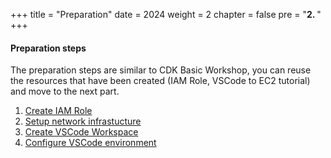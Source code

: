 +++
title = "Preparation"
date = 2024
weight = 2
chapter = false
pre = "<b>2. </b>"
+++

#### Preparation steps
The preparation steps are similar to CDK Basic Workshop, you can reuse the resources that have been created (IAM Role, VSCode to EC2 tutorial) and move to the next part.

1. [Create IAM Role](./2-1-create-iam-role)
2. [Setup network infrastucture](./2-2-setup-infrastructure)
3. [Create VSCode Workspace](./2-3-create-workspace)
4. [Configure VSCode environment](./2-3-configure-vscode-environment)